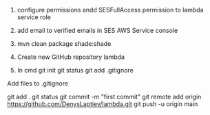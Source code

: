 
1. configure permissions andd SESFullAccess permission to lambda service role
2. add email to verified emails in SES AWS Service console

3. mvn clean package shade:shade


7. Create new GitHub repository lambda

8. In cmd
   git init
   git status
   git add .gitignore

Add files to .gitignore

git add .
git status
git commit -m "first commit"
git remote add origin https://github.com/DenysLaptiev/lambda.git
git push -u origin main

